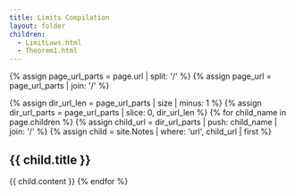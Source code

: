 ```yaml
---
title: Limits Compilation
layout: folder
children:
  - LimitLaws.html
  - Theorem1.html
---
```

{% assign page_url_parts = page.url | split: '/' %}
{% assign page_url = page_url_parts | join: '/' %}

{% assign dir_url_len = page_url_parts | size | minus: 1 %}
{% assign dir_url_parts = page_url_parts | slice: 0, dir_url_len %}
{% for child_name in page.children %}
  {% assign child_url = dir_url_parts | push: child_name  | join: '/' %}
  {% assign child = site.Notes | where: 'url', child_url | first %}
## {{ child.title }}
  {{ child.content }}
{% endfor %}
